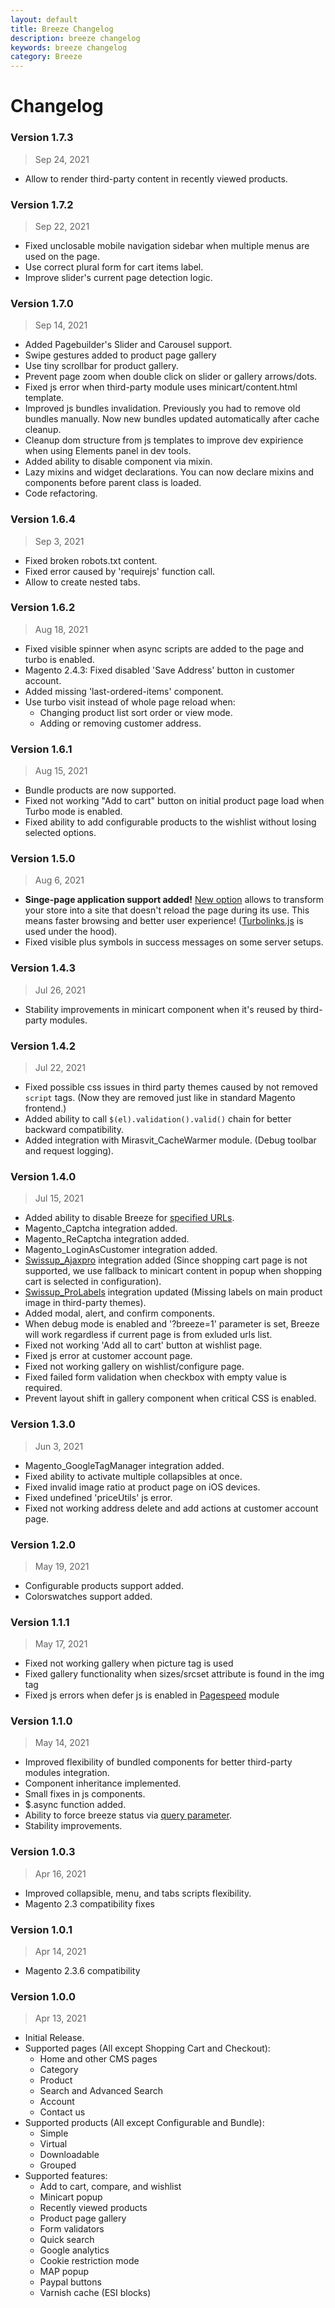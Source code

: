 ```yaml
---
layout: default
title: Breeze Changelog
description: breeze changelog
keywords: breeze changelog
category: Breeze
---
```


# Changelog

### Version 1.7.3

> Sep 24, 2021

 -  Allow to render third-party content in recently viewed products.

### Version 1.7.2

> Sep 22, 2021

 -  Fixed unclosable mobile navigation sidebar when multiple menus are used on the page.
 -  Use correct plural form for cart items label.
 -  Improve slider's current page detection logic.

### Version 1.7.0

> Sep 14, 2021

 -  Added Pagebuilder's Slider and Carousel support.
 -  Swipe gestures added to product page gallery
 -  Use tiny scrollbar for product gallery.
 -  Prevent page zoom when double click on slider or gallery arrows/dots.
 -  Fixed js error when third-party module uses minicart/content.html template.
 -  Improved js bundles invalidation. Previously you had to remove old bundles manually.
    Now new bundles updated automatically after cache cleanup.
 -  Cleanup dom structure from js templates to improve dev expirience when using
    Elements panel in dev tools.
 -  Added ability to disable component via mixin.
 -  Lazy mixins and widget declarations. You can now declare mixins and components
    before parent class is loaded.
 -  Code refactoring.

### Version 1.6.4

> Sep 3, 2021

 -  Fixed broken robots.txt content.
 -  Fixed error caused by 'requirejs' function call.
 -  Allow to create nested tabs.

### Version 1.6.2

> Aug 18, 2021

 -  Fixed visible spinner when async scripts are added to the page and turbo is enabled.
 -  Magento 2.4.3: Fixed disabled 'Save Address' button in customer account.
 -  Added missing 'last-ordered-items' component.
 -  Use turbo visit instead of whole page reload when:
    - Changing product list sort order or view mode.
    - Adding or removing customer address.

### Version 1.6.1

> Aug 15, 2021

 -  Bundle products are now supported.
 -  Fixed not working "Add to cart" button on initial product page load when Turbo mode is enabled.
 -  Fixed ability to add configurable products to the wishlist without losing selected options.

### Version 1.5.0

> Aug 6, 2021

 -  **Singe-page application support added!** [New option](/m2/extensions/breeze/configuration/)
    allows to transform your store into a site that doesn't reload the page during its use.
    This means faster browsing and better user experience!
    ([Turbolinks.js](https://github.com/turbolinks/turbolinks#turbolinks) is used under the hood).
 -  Fixed visible plus symbols in success messages on some server setups.

### Version 1.4.3

> Jul 26, 2021

 -  Stability improvements in minicart component when it's reused by third-party modules.

### Version 1.4.2

> Jul 22, 2021

 -  Fixed possible css issues in third party themes caused by not removed `script` tags.
    (Now they are removed just like in standard Magento frontend.)
 -  Added ability to call `$(el).validation().valid()` chain for better backward
    compatibility.
 -  Added integration with Mirasvit_CacheWarmer module. (Debug toolbar and request logging).

### Version 1.4.0

> Jul 15, 2021

 -  Added ability to disable Breeze for [specified URLs](/m2/extensions/breeze/configuration/).
 -  Magento_Captcha integration added.
 -  Magento_ReCaptcha integration added.
 -  Magento_LoginAsCustomer integration added.
 -  [Swissup_Ajaxpro](/m2/extensions/ajaxpro/) integration added (Since shopping
    cart page is not supported, we use fallback to minicart content in popup when
    shopping cart is selected in configuration).
 -  [Swissup_ProLabels](/m2/extensions/prolabels/) integration updated (Missing
    labels on main product image in third-party themes).
 -  Added modal, alert, and confirm components.
 -  When debug mode is enabled and '?breeze=1' parameter is set, Breeze will work
    regardless if current page is from exluded urls list.
 -  Fixed not working 'Add all to cart' button at wishlist page.
 -  Fixed js error at customer account page.
 -  Fixed not working gallery on wishlist/configure page.
 -  Fixed failed form validation when checkbox with empty value is required.
 -  Prevent layout shift in gallery component when critical CSS is enabled.

### Version 1.3.0

> Jun 3, 2021

 -  Magento_GoogleTagManager integration added.
 -  Fixed ability to activate multiple collapsibles at once.
 -  Fixed invalid image ratio at product page on iOS devices.
 -  Fixed undefined 'priceUtils' js error.
 -  Fixed not working address delete and add actions at customer account page.

### Version 1.2.0

> May 19, 2021

 -  Configurable products support added.
 -  Colorswatches support added.

### Version 1.1.1

> May 17, 2021

 -  Fixed not working gallery when picture tag is used
 -  Fixed gallery functionality when sizes/srcset attribute is found in the img tag
 -  Fixed js errors when defer js is enabled in [Pagespeed](/m2/extensions/pagespeed/) module

### Version 1.1.0

> May 14, 2021

 -  Improved flexibility of bundled components for better third-party modules integration.
 -  Component inheritance implemented.
 -  Small fixes in js components.
 -  $.async function added.
 -  Ability to force breeze status via [query parameter](/m2/extensions/breeze/configuration/).
 -  Stability improvements.

### Version 1.0.3

> Apr 16, 2021

 -  Improved collapsible, menu, and tabs scripts flexibility.
 -  Magento 2.3 compatibility fixes

### Version 1.0.1

> Apr 14, 2021

 -  Magento 2.3.6 compatibility

### Version 1.0.0

> Apr 13, 2021

 -  Initial Release.
 -  Supported pages (All except Shopping Cart and Checkout):
    - Home and other CMS pages
    - Category
    - Product
    - Search and Advanced Search
    - Account
    - Contact us
 -  Supported products (All except Configurable and Bundle):
    - Simple
    - Virtual
    - Downloadable
    - Grouped
 -  Supported features:
    - Add to cart, compare, and wishlist
    - Minicart popup
    - Recently viewed products
    - Product page gallery
    - Form validators
    - Quick search
    - Google analytics
    - Cookie restriction mode
    - MAP popup
    - Paypal buttons
    - Varnish cache (ESI blocks)
